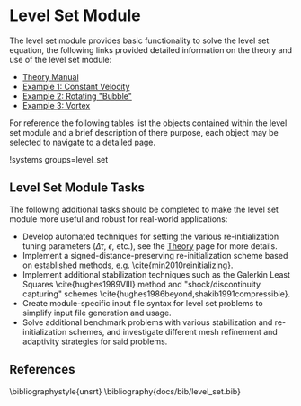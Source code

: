 # Level Set Module
The level set module provides basic functionality to solve the level set equation, the following links provided
detailed information on the theory and use of the level set module:

* [Theory Manual](level_set/theory.md)
* [Example 1: Constant Velocity](level_set/example_circle.md)
* [Example 2: Rotating "Bubble"](level_set/example_rotate.md)
* [Example 3: Vortex](level_set/example_vortex.md)

For reference the following tables list the objects contained within the level set module and a brief description
of there purpose, each object may be selected to navigate to a detailed page.

!systems groups=level_set

## Level Set Module Tasks
The following additional tasks should be completed to make the level
set module more useful and robust for real-world applications:

* Develop automated techniques for setting the various re-initialization tuning parameters ($\Delta \tau$, $\epsilon$, etc.), see the [Theory](level_set/theory.md) page for more details.
* Implement a signed-distance-preserving re-initialization scheme based on established methods, e.g. \cite{min2010reinitializing}.
* Implement additional stabilization techniques such as the Galerkin Least Squares \cite{hughes1989VIII}
        method and "shock/discontinuity capturing" schemes \cite{hughes1986beyond,shakib1991compressible}.
* Create module-specific input file syntax for level set problems to simplify input file generation and usage.
* Solve additional benchmark problems with various stabilization and re-initialization schemes,
    and investigate different mesh refinement and adaptivity strategies for said problems.

## References
\bibliographystyle{unsrt}
\bibliography{docs/bib/level_set.bib}
